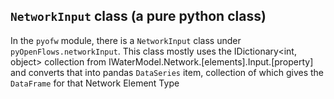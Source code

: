 ## `NetworkInput` class (a pure python class)

In the `pyofw` module, there is a `NetworkInput` class under `pyOpenFlows.networkInput`. This class mostly uses the IDictionary<int, object> collection from IWaterModel.Network.[elements].Input.[property] and converts that into pandas `DataSeries` item, collection of which gives the `DataFrame` for that Network Element Type
